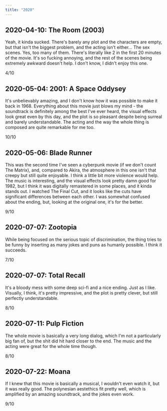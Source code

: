 ```yaml
---
title: "2020"
---
```


## 2020-04-10: The Room (2003)

Yeah, it kinda sucked. There's barely any plot and the characters are
empty, but that isn't the biggest problem, and the acting isn't
either... The sex scenes. Yes, too many of them. There's literally
like 2 in the first 20 minutes of the movie. It's so fucking annoying,
and the rest of the scenes being extremely awkward doesn't help. I
don't know, I didn't enjoy this one.

4/10

## 2020-05-04: 2001: A Space Oddysey

It's unbelievably amazing, and I don't know how it was possible to
make it back in 1968. Everything about this movie just blows my mind -
the soundtrack is definitely among the best I've ever heard, the
visual effects look great even by this day, and the plot is so
pleasant despite being surreal and barely understandable. The acting
and the way the whole thing is composed are quite remarkable for me
too.

10/10

## 2020-05-06: Blade Runner

This was the second time I've seen a cyberpunk movie (if we don't
count The Matrix), and, compared to Akira, the atmosphere in this one
isn't that creepy but still quite enjoyable. I think a little bit more
violence would help. The music is interesting, and the visual effects
look pretty damn good for 1982, but I think it was digitally
remastered in some places, and it kinda stands out. I watched The
Final Cut, and it looks like the cuts have significant differences
between each other. I was somewhat confused about the ending, but,
looking at the original one, it's for the better.

9/10

## 2020-07-07: Zootopia

While being focused on the serious topic of discrimination, the thing
tries to be funny by inserting as many jokes and puns as humanly
possible. I think it succeeds.

7/10

## 2020-07-07: Total Recall

It's a bloody mess with some deep sci-fi and a nice ending. Just as I
like. Visually, I think, it's pretty impressive, and the plot is
pretty clever, but still perfectly understandable.

8/10

## 2020-07-11: Pulp Fiction

The whole movie is basically a very long dialog, which I'm not a
particularly big fan of, but the shit did hit hard closer to the end.
The music and the acting were great for the whole time though.

8/10

## 2020-07-22: Moana

If I knew that this movie is basically a musical, I wouldn't even
watch it, but it was really good. The polynesian aestethics fit pretty
well, which is amplified by an amazing soundtrack, and the jokes even
work.

9/10
